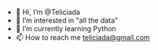 - 👋 Hi, I’m @Teliciada
- 👀 I’m interested in "all the data"
- 🌱 I’m currently learning Python
- 📫 How to reach me teliciada@gmail.com

<!---
Teliciada/Teliciada is a ✨ special ✨ repository because its `README.md` (this file) appears on your GitHub profile.
You can click the Preview link to take a look at your changes.
--->
